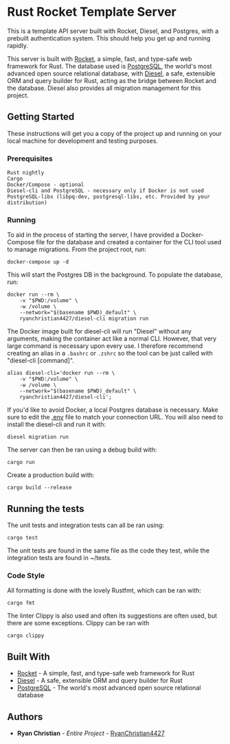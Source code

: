 # Rust Rocket Template Server

This is a template API server built with Rocket, Diesel, and Postgres, with a prebuilt authentication system. This should help you get up and running rapidly.

This server is built with [Rocket](https://rocket.rs), a simple, fast, and type-safe web framework for Rust. The database used is [PostgreSQL](https://www.postgresql.org/), the world's most advanced open source relational database, with [Diesel](http://diesel.rs), a safe, extensible ORM and query builder for Rust, acting as the bridge between Rocket and the database. Diesel also provides all migration management for this project.

## Getting Started

These instructions will get you a copy of the project up and running on your local machine for development and testing purposes.

### Prerequisites

```
Rust nightly
Cargo
Docker/Compose - optional
Diesel-cli and PostgreSQL - necessary only if Docker is not used
PostgreSQL-libs (libpq-dev, postgresql-libs, etc. Provided by your distribution)
```

### Running

To aid in the process of starting the server, I have provided a Docker-Compose file for the database and created a container for the CLI tool used to manage migrations. From the project root, run:

```
docker-compose up -d
```

This will start the Postgres DB in the background. To populate the database, run:

```
docker run --rm \
    -v "$PWD:/volume" \
    -w /volume \
    --network="$(basename $PWD)_default" \
    ryanchristian4427/diesel-cli migration run
```

The Docker image built for diesel-cli will run "Diesel" without any arguments, making the container act like a normal CLI. However, that very large command is necessary upon every use. I therefore recommend creating an alias in a `.bashrc` or `.zshrc` so the tool can be just called with "diesel-cli [command]".

```
alias diesel-cli='docker run --rm \
    -v "$PWD:/volume" \
    -w /volume \
    --network="$(basename $PWD)_default" \
    ryanchristian4427/diesel-cli';
```

If you'd like to avoid Docker, a local Postgres database is necessary. Make sure to edit the [.env](.env) file to match your connection URL. You will also need to install the diesel-cli and run it with:

```
diesel migration run
```

The server can then be ran using a debug build with:

```
cargo run
```

Create a production build with:

```
cargo build --release
```

## Running the tests

The unit tests and integration tests can all be ran using:

```
cargo test
```

The unit tests are found in the same file as the code they test, while the integration tests are found in ~/tests.

### Code Style

All formatting is done with the lovely Rustfmt, which can be ran with:

```
cargo fmt
```

The linter Clippy is also used and often its suggestions are often used, but there are some exceptions. Clippy can be ran with

```
cargo clippy
```

## Built With

* [Rocket](https://rocket.rs) - A simple, fast, and type-safe web framework for Rust
* [Diesel](http://diesel.rs) - A safe, extensible ORM and query builder for Rust
* [PostgreSQL](https://www.postgresql.org/) - The world's most advanced open source relational database

## Authors

* **Ryan Christian** - *Entire Project* - [RyanChristian4427](https://github.com/RyanChristian4427)

